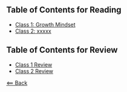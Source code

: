 ## Table of Contents for Reading
- [Class 1: Growth Mindset](growthmindset.md)
- [Class 2: xxxxx]()

## Table of Contents for Review
- [Class 1 Review](class1_review.md)
- [Class 2 Review](class2_review.md)



[<== Back](README.md)

